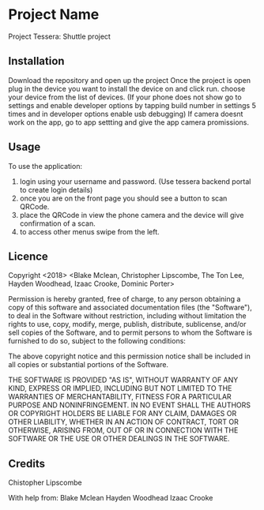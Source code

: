 # Project Name

Project Tessera: Shuttle project

## Installation

Download the repository and open up the project
Once the project is open plug in the device you want to install the device on and click run.
choose your device from the list of devices.
(If your phone does not show go to settings and enable developer options by tapping build number in settings 5 times and in developer options enable usb debugging)
If camera doesnt work on the app, go to app settting and give the app camera promissions.


## Usage

To use the application:
1. login using your username and password. (Use tessera backend portal to create login details)
2. once you are on the front page you should see a button to scan QRCode.
3. place the QRCode in view the phone camera and the device will give confirmation of a scan.
4. to access other menus swipe from the left.


## Licence

Copyright <2018> <Blake Mclean, Christopher Lipscombe, The Ton Lee, Hayden Woodhead, Izaac Crooke, Dominic Porter>

Permission is hereby granted, free of charge, to any person obtaining a copy of this software and associated documentation files (the "Software"), to deal in the Software without restriction, including without limitation the rights to use, copy, modify, merge, publish, distribute, sublicense, and/or sell copies of the Software, and to permit persons to whom the Software is furnished to do so, subject to the following conditions:

The above copyright notice and this permission notice shall be included in all copies or substantial portions of the Software.

THE SOFTWARE IS PROVIDED "AS IS", WITHOUT WARRANTY OF ANY KIND, EXPRESS OR IMPLIED, INCLUDING BUT NOT LIMITED TO THE WARRANTIES OF MERCHANTABILITY, FITNESS FOR A PARTICULAR PURPOSE AND NONINFRINGEMENT. IN NO EVENT SHALL THE AUTHORS OR COPYRIGHT HOLDERS BE LIABLE FOR ANY CLAIM, DAMAGES OR OTHER LIABILITY, WHETHER IN AN ACTION OF CONTRACT, TORT OR OTHERWISE, ARISING FROM, OUT OF OR IN CONNECTION WITH THE SOFTWARE OR THE USE OR OTHER DEALINGS IN THE SOFTWARE.


## Credits

Chistopher Lipscombe

With help from:
Blake Mclean
Hayden Woodhead
Izaac Crooke
